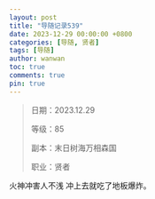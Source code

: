 ```yaml
---
layout: post
title: "导随记录539"
date: 2023-12-29 00:00:00 +0800
categories: [导随, 贤者]
tags: [导随]
author: wanwan
toc: true
comments: true
pin: true
---
```

> 日期：2023.12.29
>
> 等级：85
>
> 副本：末日树海万相森国
>
> 职业：贤者

火神冲害人不浅 冲上去就吃了地板爆炸。